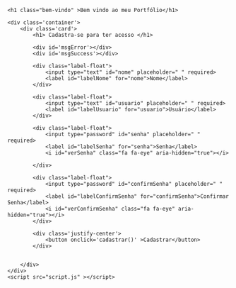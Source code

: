 <!DOCTYPE html>
<html lang="en">
<head>
    <meta charset="UTF-8">
    <meta name="viewport" content="width=device-width, initial-scale=1.0">
    <title>Meu Portfólio</title>
    <link rel="stylesheet" href="style.css">
    <link rel="preconnect" href="https://fonts.googleapis.com">
    <link rel="preconnect" href="https://fonts.gstatic.com" crossorigin>
    <link href="https://fonts.googleapis.com/css2?family=Roboto:ital,wght@0,100;0,300;0,400;0,500;0,700;0,900;1,100;1,300;1,400;1,500;1,700;1,900&display=swap" rel="stylesheet">
    <link rel="stylesheet" href="https://stackpath.bootstrapcdn.com/font-awesome/4.7.0/css/font-awesome.min.css">  
</head>
<body>
   

    <h1 class="bem-vindo" >Bem vindo ao meu Portfólio</h1>

    <div class='container'>
        <div class='card'>
            <h1> Cadastra-se para ter acesso </h1>
        
            <div id='msgError'></div>
            <div id='msgSuccess'></div>
        
            <div class="label-float">
                <input type="text" id="nome" placeholder=" " required>
                <label id="labelNome" for="nome">Nome</label>
            </div>
    
            <div class="label-float">
                <input type="text" id="usuario" placeholder=" " required>
                <label id="labelUsuario" for="usuario">Usuário</label>
            </div>
                
            <div class="label-float">
                <input type="password" id="senha" placeholder=" " required>
                <label id="labelSenha" for="senha">Senha</label>
                <i id="verSenha" class="fa fa-eye" aria-hidden="true"></i>
                    
            </div>
    
            <div class="label-float">
                <input type="password" id="confirmSenha" placeholder=" " required>
                <label id="labelConfirmSenha" for="confirmSenha">Confirmar Senha</label>
                <i id="verConfirmSenha" class="fa fa-eye" aria-hidden="true"></i>
            </div>
                
            <div class='justify-center'>
                <button onclick='cadastrar()' >Cadastrar</button>
            </div>
    
        
        </div>
    </div>
    <script src="script.js" ></script>
</body>
</html>
